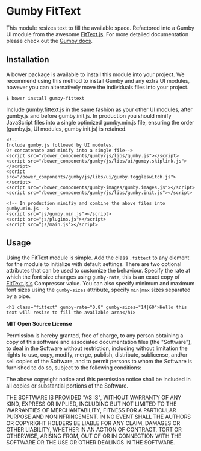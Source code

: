 Gumby FitText
=============

This module resizes text to fill the available space. Refactored into a Gumby UI module from the awesome [FitText.js](http://fittextjs.com/). For more detailed documentation please check out the [Gumby docs](http://gumbyframework.com).

Installation
------------

A bower package is available to install this module into your project. We recommend using this method to install Gumby and any extra UI modules, however you can alternatively move the individuals files into your project.

	$ bower install gumby-fittext

Include gumby.fittext.js in the same fashion as your other UI modules, after gumby.js and before gumby.init.js. In production you should minify JavaScript files into a single optimized gumby.min.js file, ensuring the order (gumby.js, UI modules, gumby.init.js) is retained. 

	<!--
	Include gumby.js followed by UI modules.
	Or concatenate and minify into a single file-->
	<script src="/bower_components/gumby/js/libs/gumby.js"></script>
	<script src="/bower_components/gumby/js/libs/ui/gumby.skiplink.js"></script>
	<script src="/bower_components/gumby/js/libs/ui/gumby.toggleswitch.js"></script>
	<script src="/bower_components/gumby-images/gumby.images.js"></script>
	<script src="/bower_components/gumby/js/libs/gumby.init.js"></script>
	
	<!-- In production minifiy and combine the above files into gumby.min.js -->
	<script src="js/gumby.min.js"></script>
	<script src="js/plugins.js"></script>
	<script src="js/main.js"></script>

Usage
-----
Using the FitText module is simple. Add the class `.fittext` to any element for the module to initialize with default settings. There are two optional attributes that can be used to customize the behaviour. Specify the rate at which the font size changes using `gumby-rate`, this is an exact copy of [FitText.js's](http://fittextjs.com/) Compressor value. You can also specify minimum and maximum font sizes using the `gumby-sizes` attribute, specify `min|max` sizes separated by a pipe.

    <h1 class="fittext" gumby-rate="0.8" gumby-sizes="14|60">Hello this text will resize to fill the available area</h1>


**MIT Open Source License**

Permission is hereby granted, free of charge, to any person obtaining a copy of this software and associated
documentation files (the "Software"), to deal in the Software without restriction, including without limitation the
rights to use, copy, modify, merge, publish, distribute, sublicense, and/or sell copies of the Software, and to permit
persons to whom the Software is furnished to do so, subject to the following conditions:

The above copyright notice and this permission notice shall be included in all copies or substantial portions of the
Software.

THE SOFTWARE IS PROVIDED "AS IS", WITHOUT WARRANTY OF ANY KIND, EXPRESS OR IMPLIED, INCLUDING BUT NOT LIMITED TO THE
WARRANTIES OF MERCHANTABILITY, FITNESS FOR A PARTICULAR PURPOSE AND NONINFRINGEMENT. IN NO EVENT SHALL THE AUTHORS OR
COPYRIGHT HOLDERS BE LIABLE FOR ANY CLAIM, DAMAGES OR OTHER LIABILITY, WHETHER IN AN ACTION OF CONTRACT, TORT OR
OTHERWISE, ARISING FROM, OUT OF OR IN CONNECTION WITH THE SOFTWARE OR THE USE OR OTHER DEALINGS IN THE SOFTWARE.

	
	
